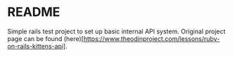 # README

Simple rails test project to set up basic internal API system. Original project page can be found (here)[https://www.theodinproject.com/lessons/ruby-on-rails-kittens-api].
